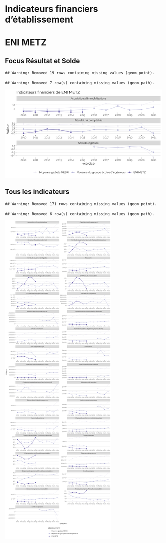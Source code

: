 Indicateurs financiers d’établissement
================

# ENI METZ

## Focus Résultat et Solde

    ## Warning: Removed 19 rows containing missing values (geom_point).

    ## Warning: Removed 7 row(s) containing missing values (geom_path).

![](eni_metz_files/figure-gfm/etab.focus-1.png)<!-- -->

## Tous les indicateurs

    ## Warning: Removed 171 rows containing missing values (geom_point).

    ## Warning: Removed 6 row(s) containing missing values (geom_path).

![](eni_metz_files/figure-gfm/etab-1.png)<!-- -->

